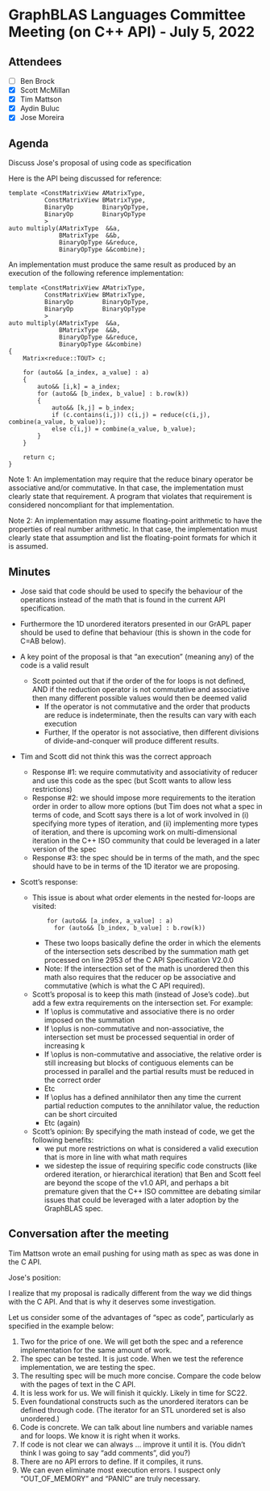 # GraphBLAS Languages Committee Meeting (on C++ API) - July 5, 2022

## Attendees
- [ ] Ben Brock
- [X] Scott McMillan
- [X] Tim Mattson
- [X] Aydin Buluc
- [X] Jose Moreira

## Agenda

Discuss Jose's proposal of using code as specification 

Here is the API being discussed for reference:

```
template <ConstMatrixView AMatrixType,
          ConstMatrixView BMatrixType,
          BinaryOp        BinaryOpType,
          BinaryOp        BinaryOpType
          >
auto multiply(AMatrixType  &&a,
              BMatrixType  &&b,
              BinaryOpType &&reduce,
              BinaryOpType &&combine);
```

An implementation must produce the same result as produced by an execution of the following reference implementation:

```
template <ConstMatrixView AMatrixType,
          ConstMatrixView BMatrixType,
          BinaryOp        BinaryOpType,
          BinaryOp        BinaryOpType
          >
auto multiply(AMatrixType  &&a,
              BMatrixType  &&b,
              BinaryOpType &&reduce,
              BinaryOpType &&combine)
{
    Matrix<reduce::TOUT> c;
    
    for (auto&& [a_index, a_value] : a)
    {
        auto&& [i,k] = a_index;
        for (auto&& [b_index, b_value] : b.row(k))
        {
            auto&& [k,j] = b_index;
            if (c.contains(i,j)) c(i,j) = reduce(c(i,j), combine(a_value, b_value));
            else c(i,j) = combine(a_value, b_value);
        }
    }

    return c;
}
```

Note 1: An implementation may require that the reduce binary operator be associative and/or commutative. In that case, the implementation must clearly state that requirement. A program that violates that requirement is considered noncompliant for that implementation.

Note 2: An implementation may assume floating-point arithmetic to have the properties of real number arithmetic. In that case, the implementation must clearly state that assumption and list the floating-point formats for which it is assumed.


## Minutes

-	Jose said that code should be used to specify the behaviour of the operations instead of the math that is found in the current API specification.
-	Furthermore the 1D unordered iterators presented in our GrAPL paper should be used to define that behaviour (this is shown in the code for C=AB below).
-	A key point of the proposal is that “an execution” (meaning any) of the code is a valid result
    - Scott pointed out that if the order of the for loops is not defined, AND if the reduction operator is not commutative and associative then many different possible values would then be deemed valid
        - If the operator is not commutative and the order that products are reduce is indeterminate, then the results can vary with each execution
        - Further, If the operator is not associative, then different divisions of divide-and-conquer will produce different results.
-	Tim and Scott did not think this was the correct approach
    - Response #1: we require commutativity and associativity of reducer and use this code as the spec (but Scott wants to allow less restrictions)
    - Response #2: we should impose more requirements to the iteration order in order to allow more options (but Tim does not what a spec in terms of code, and Scott says there is a lot of work involved in (i) specifying more types of iteration, and (ii) implementing more types of iteration, and there is upcoming work on multi-dimensional iteration in the C++ ISO community that could be leveraged in a later version of the spec
    - Response #3: the spec should be in terms of the math, and the spec should have to be in terms of the 1D iterator we are proposing.

-	Scott’s response: 
    - This issue is about what order elements in the nested for-loops are visited:
        ```
            for (auto&& [a_index, a_value] : a) 
              for (auto&& [b_index, b_value] : b.row(k))
        ```
        - These two loops basically define the order in which the elements of the intersection sets described by the summation math get processed on line 2953 of the C API Specification V2.0.0
        - Note: If the intersection set of the math is unordered then this math also requires that the reducer op be associative and commutative (which is what the C API required).
    - Scott’s proposal is to keep this math (instead of Jose’s code)..but add a few extra requirements on the intersection set.  For example:
        - If \oplus is commutative and associative there is no order imposed on the summation
        - If \oplus is non-commutative and non-associative, the intersection set must be processed sequential in order of increasing k
        - If \oplus is non-commutative and associative, the relative order is still increasing but blocks of contiguous elements can be processed in parallel and the partial results must be reduced in the correct order
        - Etc
        - If \oplus has a defined annihilator then any time the current partial reduction computes to the annihilator value, the reduction can be short circuited
        - Etc (again) 
    - Scott’s opinion: By specifying the math instead of code, we get the following benefits:
        - we put more restrictions on what is considered a valid execution that is more in line with what math requires
        - we sidestep the issue of requiring specific code constructs (like ordered iteration, or hierarchical iteration) that Ben and Scott feel are beyond the scope of the v1.0 API, and perhaps a bit premature given that the C++ ISO committee are debating similar issues that could be leveraged with a later adoption by the GraphBLAS spec.



## Conversation after the meeting

Tim Mattson wrote an email pushing for using math as spec as was done in the C API.

Jose's position:

I realize that my proposal is radically different from the way we did things with the C API. And that is why it deserves some investigation.

Let us consider some of the advantages of “spec as code”, particularly as specified in the example below:
1.	Two for the price of one. We will get both the spec and a reference implementation for the same amount of work.
2.	The spec can be tested. It is just code. When we test the reference implementation, we are testing the spec.
3.	The resulting spec will be much more concise. Compare the code below with the pages of text in the C API.
4.	It is less work for us. We will finish it quickly. Likely in time for SC22.
5.	Even foundational constructs such as the unordered iterators can be defined through code. (The iterator for an STL unordered set is also unordered.)
6.	Code is concrete. We can talk about line numbers and variable names and for loops. We know it is right when it works.
7.	If code is not clear we can always … improve it until it is. (You didn’t think I was going to say “add comments”, did you?)
8.	There are no API errors to define. If it compiles, it runs.
9.	We can even eliminate most execution errors. I suspect only “OUT_OF_MEMORY” and “PANIC” are truly necessary.

